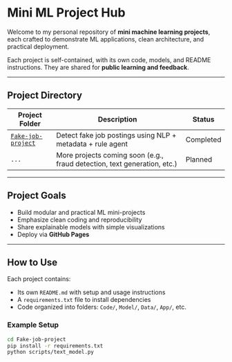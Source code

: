 # Mini ML Project Hub

Welcome to my personal repository of **mini machine learning projects**, each crafted to demonstrate ML applications, clean architecture, and practical deployment.

Each project is self-contained, with its own code, models, and README instructions. They are shared for **public learning and feedback**.

---

## Project Directory

| Project Folder                  | Description                                                                 | Status        |
|----------------------------------|-----------------------------------------------------------------------------|---------------|
| [`Fake-job-project`](./Fake-job-project/)       | Detect fake job postings using NLP + metadata + rule agent                 | Completed   |
| `...`                             | More projects coming soon (e.g., fraud detection, text generation, etc.)   |  Planned     |

---

## Project Goals

- Build modular and practical ML mini-projects
- Emphasize clean coding and reproducibility
- Share explainable models with simple visualizations
- Deploy via **GitHub Pages**

---

## How to Use

Each project contains:
- Its own `README.md` with setup and usage instructions
- A `requirements.txt` file to install dependencies
- Code organized into folders: `Code/`, `Model/`, `Data/`, `App/`, etc.

### Example Setup

```bash
cd Fake-job-project
pip install -r requirements.txt
python scripts/text_model.py  
